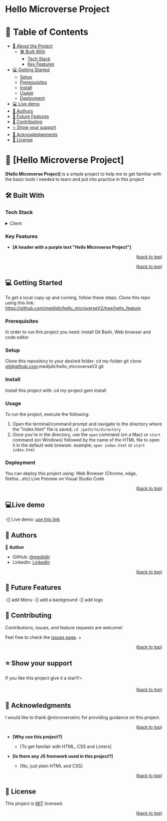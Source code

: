 <a name="readme-top"></a>

  <h1><b> Hello Microverse Project</b></h1>
</div>

# 📗 Table of Contents

- [📖 About the Project](#about-project)
  - [🛠 Built With](#built-with)
    - [Tech Stack](#tech-stack)
    - [Key Features](#key-features)
- [💻 Getting Started](#getting-started)
  - [Setup](#setup)
  - [Prerequisites](#prerequisites)
  - [Install](#install)
  - [Usage](#usage)
  - [Deployment](#deployment)
- [💻 Live demo](#live-demo)
- [👥 Authors](#authors)
- [🔭 Future Features](#future-features)
- [🤝 Contributing](#contributing)
- [⭐️ Show your support](#support)
- [🙏 Acknowledgements](#acknowledgements)
- [📝 License](#license)

# 📖 [Hello Microverse Project] <a name="about-project"></a>

**[Hello Microverse Project]** is a simple project to help me to get familiar with the basic tools I needed to learn and put into practice in this project

## 🛠 Built With <a name="built-with"></a>

### Tech Stack <a name="tech-stack"></a>


<details>
  <summary>Client</summary>
  <ul>
    <li><a href="https://html.com/">HTML</a></li>
    <li><a href="https://www.css3.com/">CSS</a></li>
  </ul>
</details>


### Key Features <a name="key-features"></a>


- **[A header with a purple text "Hello Microverse Project"]**

<p align="right">(<a href="#readme-top">back to top</a>)</p>

<p align="right">(<a href="#readme-top">back to top</a>)</p>


## 💻 Getting Started <a name="getting-started"></a>

To get a local copy up and running, follow these steps. Clone this repo using this link: https://github.com/medijdir/hello_microverseV2/tree/hello_feature

### Prerequisites

In order to run this project you need:
Install Git Bash, Web browser and code editor

### Setup

Clone this repository to your desired folder:
cd my-folder
git clone git@github.com:medijdir/hello_microverseV2.git

### Install

Install this project with: 
cd my-project
  gem install

### Usage

To run the project, execute the following:
1. Open the terminal/command prompt and navigate to the directory where the "index.html" file is saved; ```cd /path/to/directory```
2. Once you're in the directory, use the `open` command (on a Mac) or `start` command (on Windows) followed by the name of the HTML file to open it in the default web browser. 
example; ```open index.html```   or ```start index.html```


### Deployment

You can deploy this project using:
Web Browser (Chrome, edge, firefox...etc)
Live Preview on Visual Studio Code

<p align="right">(<a href="#readme-top">back to top</a>)</p>

## 💻Live demo <a name="live-demo"></a>
-[] Live demo: [use this link](https://medijdir.github.io/hello_microverseV2/)

## 👥 Authors <a name="authors"></a>


👤 **Author**

- GitHub: [@medijdir](https://github.com/medijdir)
- LinkedIn: [LinkedIn](https://www.linkedin.com/in/jdir-mehdi-a3055a256/)

<p align="right">(<a href="#readme-top">back to top</a>)</p>

## 🔭 Future Features <a name="future-features"></a>
-[] add Menu
-[] add a background 
-[] add logo 

## 🤝 Contributing <a name="contributing"></a>

Contributions, issues, and feature requests are welcome!

Feel free to check the [issues page](../../issues/).
+<p align="right">(<a href="#readme-top">back to top</a>)</p>

## ⭐️ Show your support <a name="support"></a>

If you like this project give it a star!!!⭐️

<p align="right">(<a href="#readme-top">back to top</a>)</p>

## 🙏 Acknowledgments <a name="acknowledgements"></a>

I would like to thank @microverseinc for providing guidance on this project.

<p align="right">(<a href="#readme-top">back to top</a>)</p>

- **[Why  use this project?]**

  - [To get familair with HTML, CSS and Linters]

- **[Is there any JS fromwork used in this project?]**

  - [No, just plain HTML and CSS]

<p align="right">(<a href="#readme-top">back to top</a>)</p>


## 📝 License <a name="license"></a>

This project is [MIT](https://github.com/medijdir/hello_microverseV2/blob/hello_feature/LICENSE) licensed.

<p align="right">(<a href="#readme-top">back to top</a>)</p>
